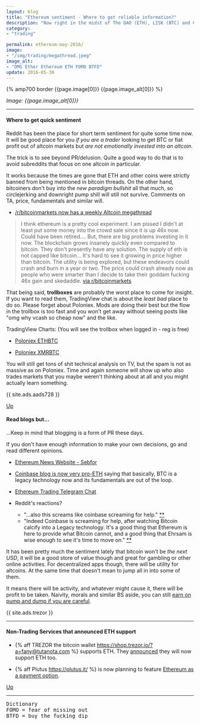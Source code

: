 ```yaml
---
layout: blog
title: "Ethereum sentiment - Where to get reliable information?"
description: "Now right in the midst of The DAO (ETH), LISK (BTC) and Coinbase rebranding to GDAX"
category:
- "trading"

permalink: ethereum-may-2016/
image:
- "/img/trading/megathread.jpeg"
image_alt:
- "OMG Ether Ethereum ETH FOMO BTFD"
update: 2016-05-30
---
```


{% amp700 border {{page.image[0]}} {{page.image_alt[0]}} %}

_Image: {{page.image_alt[0]}}_

________________________


#### Where to get quick sentiment

Reddit has been the place for short term sentiment for quite some time now. It will be good place for you _if you are a trader_ looking to get BTC or fiat profit out of altcoin markets but _are not emotionally invested into an altcoin_.

The trick is to see beyond PR/delusion. Quite a good way to do that is to avoid subreddits that focus on one altcoin in particular.

It works because the times are gone that ETH and other coins were strictly banned from being mentioned in bitcoin threads. On the other hand, bitcoiners don't buy into the _new paradigm bullshit_ all that much, so circlejerking and downright pump shill will still not survive. Comments on TA, price, fundamentals and similar will.

* [/r/bitcoinmarkets now has a weekly Altcoin megathread](https://www.reddit.com/r/BitcoinMarkets)

> I think ethereum is a pretty cool experiment. I am pissed I didn't at least put some money into the crowd sale since it is up 46x now. Could have been retired....
But, there are big problems investing in it now.
The blockchain grows insanely quickly even compared to bitcoin. They don't presently have any solution.
The supply of eth is not capped like bitcoin...
It's hard to see it growing in price higher than bitcoin.
The utility is being explored, but these endeavors could crash and burn in a year or two. The price could crash already now as people who were smarter than I decide to take their goddam fucking 46x gain and skedaddle. [via r/bitcoinmarkets](https://www.reddit.com/r/BitcoinMarkets/comments/4kmayw/alt_cryptocurrencies_megathread/d3i5h1h)

That being said, **trollboxes** are probably the worst place to come for insight. If you want to read them, TradingView chat is about the _least bad_ place to do so. Please forget about Poloniex. Mods are doing their best but the flow in the trollbox is too fast and you won't get away without seeing posts like "omg why vcash so cheap now" and the like.

TradingView Charts: (You will see the trollbox when logged in - reg is free)

* [Poloniex ETHBTC](https://www.tradingview.com/chart/?symbol=POLONIEX%3AETHBTC)

* [Poloniex XMRBTC](https://www.tradingview.com/chart/?symbol=POLONIEX%3AXMRBTC)

You will still get tons of shit technical analysis on TV, but the spam is not as massive as on Poloniex. Time and again someone will show up who also trades markets that you maybe weren't thinking about at all and you might actually learn something.

{{ site.ads.aads728 }}

[Up](#)

#### Read blogs but...

...Keep in mind that blogging is a form of PR these days.

If you don't have enough information to make your own decisions, go and read different opinions.


* [Ethereum News Website - Sebfor](http://sebfor.com/)

* [Coinbase blog is now very pro-ETH](https://medium.com/the-coinbase-blog/ethereum-is-the-forefront-of-digital-currency-5300298f6c75#.jbwf3mjft) saying that basically, BTC is a legacy technology now and its fundamentals are out of the loop.

* [Ethereum Trading Telegram Chat](https://telegram.me/joinchat/AyAwggbO-w_gl8xqPkiLuw)

* Reddit's reactions?
  - "...also this screams like coinbase screaming for help." [**](https://www.reddit.com/r/BitcoinMarkets/comments/4ks0u8/daily_discussion_tuesday_may_24_2016/d3i7mdj)
  - "Indeed Coinbase is screaming for help, after watching Bitcoin calcify into a Legacy technology. It's a good thing that Ethereum is here to provide what Bitcoin cannot, and a good thing that Ehrsam is wise enough to see it's time to move on." [**](https://www.reddit.com/r/BitcoinMarkets/comments/4ks0u8/daily_discussion_tuesday_may_24_2016/d3i8327)

It has been pretty much the sentiment lately that bitcoin won't be _the next USD_, it will be a good store of value though and great for gambling or other online activities. For decentralized apps though, there will be utility for altcoins. At the same time that doesn't mean to jump all in into some of them.

It means there will be activity, and whatever might cause it, there will be profit to be taken. Naivity, morals and similar BS aside, you can still [earn on pump and dump if you are careful](https://www.cryptocoinsnews.com/pump-dump-know-signs-trading-altcoins/).

{{ site.ads.trezor }}

________________________

#### Non-Trading Services that announced ETH support

* {% aff TREZOR the bitcoin wallet  https://shop.trezor.io/?a=fany@tutanota.com %} supports ETH. They [announced](https://www.reddit.com/r/ethereum/comments/4jsz9j/ethereum_support_coming_soon_to_trezor/) they will now support ETH too.

* {% aff Plutus https://plutus.it/ %} is now planning to feature [Ethereum as a payment option](https://www.reddit.com/r/plutus/comments/4jw8j4/crowdsale_updates_pludao_eth_payment_option/).


[Up](#)

________________________

<pre>
Dictionary
FOMO = fear of missing out
BTFD = buy the fucking dip
</pre>
